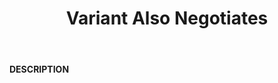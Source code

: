 ﻿---
category: 5xx
code: 506
cover: https://firebasestorage.googleapis.com/v0/b/capy-http.appspot.com/o/Capy506.png?alt=media
coverAlt: Variant Also Negotiates
description: Variant Also Negotiates
pubDate: 2014-06-01
tags:
- 5xx
title: Variant Also Negotiates
---

__DESCRIPTION__